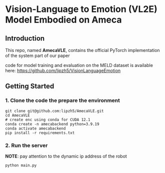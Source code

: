 # Vision-Language to Emotion (VL2E) Model Embodied on Ameca

## Introduction
This repo, named **AmecaVLE**, contains the official PyTorch implementation of the system part of our paper 

code for model training and evaluation on the MELD dataset is available here: https://github.com/lipzh5/VisionLanguageEmotion


## Getting Started

### 1. Clone the code the prepare the environment 
```
git clone git@github.com:lipzh5/AmecaVLE.git
cd AmecaVLE
# create enc using conda for CUDA 12.1
conda create -n amecabackend python=3.9.19 
conda activate amecabackend
pip install -r requirements.txt

```

### 2. Run the server
**NOTE**: pay attention to the dynamic ip address of the robot 
```
python main.py  
```

